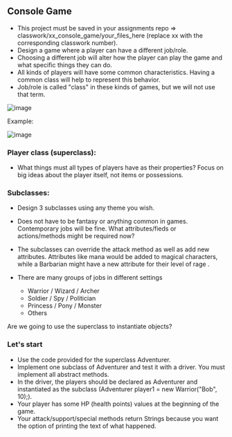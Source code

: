 ## Console Game

* This project must be saved in your assignments repo => classwork/xx_console_game/your_files_here (replace xx with the corresponding classwork number).
* Design a game where a player can have a different job/role.
* Choosing a different job will alter how the player can play the game and what specific things they can do.
* All kinds of players will have some common characteristics. Having a common class will help to represent this behavior.
* Job/role is called "class" in these kinds of games, but we will not use that term.

![image](https://github.com/novillo-cs/apcsa_material/assets/123229891/53bbe3cd-604e-464c-88a3-eb37a78af754)

Example:

![image](https://github.com/novillo-cs/apcsa_material/assets/123229891/e13f82b2-85d9-481e-bd8d-242bb9a30035)

### Player class (superclass):
* What things must all types of players have as their properties? Focus on big ideas about the player itself, not items or possessions. 

### Subclasses:

* Design 3 subclasses using any theme you wish.

* Does not have to be fantasy or anything common in games. Contemporary jobs will be fine. What attributes/fieds or actions/methods might be required now?

* The subclasses can override the attack method as well as add new attributes. Attributes like mana would be added to magical characters, while a Barbarian might have a new attribute for their level of rage .

* There are many groups of jobs in different settings

    * Warrior / Wizard / Archer
    * Soldier / Spy / Politician
    * Princess / Pony / Monster
    * Others
 
Are we going to use the superclass to instantiate objects?

### Let's start

* Use the code provided for the superclass Adventurer.
* Implement one subclass of Adventurer and test it with a driver. You must implement all abstract methods.
* In the driver, the players should be declared as Adventurer and instantiated as the subclass (Adventurer player1 = new Warrior("Bob", 10);).
* Your player has some HP (health points) values at the beginning of the game.
* Your attack/support/special methods return Strings because you want the option of printing the text of what happened.
